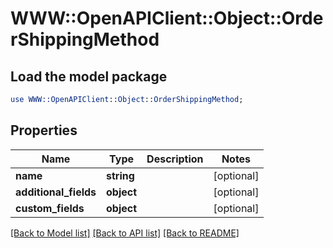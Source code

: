 # WWW::OpenAPIClient::Object::OrderShippingMethod

## Load the model package
```perl
use WWW::OpenAPIClient::Object::OrderShippingMethod;
```

## Properties
Name | Type | Description | Notes
------------ | ------------- | ------------- | -------------
**name** | **string** |  | [optional] 
**additional_fields** | **object** |  | [optional] 
**custom_fields** | **object** |  | [optional] 

[[Back to Model list]](../README.md#documentation-for-models) [[Back to API list]](../README.md#documentation-for-api-endpoints) [[Back to README]](../README.md)


